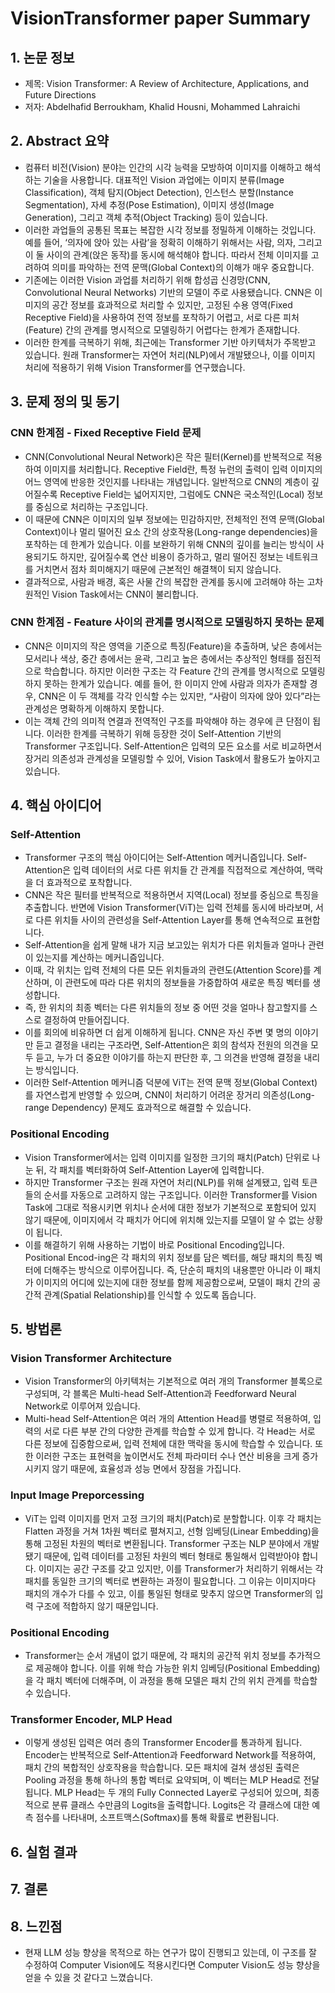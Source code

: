 # VisionTransformer paper Summary
## 1. 논문 정보
- 제목: Vision Transformer: A Review of Architecture, Applications, and Future Directions
- 저자: Abdelhafid Berroukham, Khalid Housni, Mohammed Lahraichi

## 2. Abstract 요약
- 컴퓨터 비전(Vision) 분야는 인간의 시각 능력을 모방하여 이미지를 이해하고 해석하는 기술을 사용합니다. 대표적인 Vision 과업에는 이미지 분류(Image Classification), 객체 탐지(Object Detection), 인스턴스 분할(Instance Segmentation), 자세 추정(Pose Estimation), 이미지 생성(Image Generation), 그리고 객체 추적(Object Tracking) 등이 있습니다.
- 이러한 과업들의 공통된 목표는 복잡한 시각 정보를 정밀하게 이해하는 것입니다. 예를 들어, ‘의자에 앉아 있는 사람’을 정확히 이해하기 위해서는 사람, 의자, 그리고 이 둘 사이의 관계(앉은 동작)를 동시에 해석해야 합니다. 따라서 전체 이미지를 고려하여 의미를 파악하는 전역 문맥(Global Context)의 이해가 매우 중요합니다.
- 기존에는 이러한 Vision 과업를 처리하기 위해 합성곱 신경망(CNN, Convolutional Neural Networks) 기반의 모델이 주로 사용됐습니다. CNN은 이미지의 공간 정보를 효과적으로 처리할 수 있지만, 고정된 수용 영역(Fixed Receptive Field)을 사용하여 전역 정보를 포착하기 어렵고, 서로 다른 피처(Feature) 간의 관계를 명시적으로 모델링하기 어렵다는 한계가 존재합니다.
- 이러한 한계를 극복하기 위해, 최근에는 Transformer 기반 아키텍처가 주목받고 있습니다. 원래 Transformer는 자연어 처리(NLP)에서 개발됐으나, 이를 이미지 처리에 적용하기 위해 Vision Transformer를 연구했습니다.

## 3. 문제 정의 및 동기
### CNN 한계점 - Fixed Receptive Field 문제
- CNN(Convolutional Neural Network)은 작은 필터(Kernel)를 반복적으로 적용하여 이미지를 처리합니다. Receptive Field란, 특정 뉴런의 출력이 입력 이미지의 어느 영역에 반응한 것인지를 나타내는 개념입니다. 일반적으로 CNN의 계층이 깊어질수록 Receptive Field는 넓어지지만, 그럼에도 CNN은 국소적인(Local) 정보를 중심으로 처리하는 구조입니다.
- 이 때문에 CNN은 이미지의 일부 정보에는 민감하지만, 전체적인 전역 문맥(Global Context)이나 멀리 떨어진 요소 간의 상호작용(Long-range dependencies)을 포착하는 데 한계가 있습니다. 이를 보완하기 위해 CNN의 깊이를 늘리는 방식이 사용되기도 하지만, 깊어질수록 연산 비용이 증가하고, 멀리 떨어진 정보는 네트워크를 거치면서 점차 희미해지기 때문에 근본적인 해결책이 되지 않습니다.
- 결과적으로, 사람과 배경, 혹은 사물 간의 복잡한 관계를 동시에 고려해야 하는 고차원적인 Vision Task에서는 CNN이 불리합니다.

### CNN 한계점 - Feature 사이의 관계를 명시적으로 모델링하지 못하는 문제
- CNN은 이미지의 작은 영역을 기준으로 특징(Feature)을 추출하며, 낮은 층에서는 모서리나 색상, 중간 층에서는 윤곽, 그리고 높은 층에서는 추상적인 형태를 점진적으로 학습합니다. 하지만 이러한 구조는 각 Feature 간의 관계를 명시적으로 모델링하지 못하는 한계가 있습니다. 예를 들어, 한 이미지 안에 사람과 의자가 존재할 경우, CNN은 이 두 객체를 각각 인식할 수는 있지만, “사람이 의자에 앉아 있다”라는 관계성은 명확하게 이해하지 못합니다.
- 이는 객체 간의 의미적 연결과 전역적인 구조를 파악해야 하는 경우에 큰 단점이 됩니다. 이러한 한계를 극복하기 위해 등장한 것이 Self-Attention 기반의 Transformer 구조입니다. Self-Attention은 입력의 모든 요소를 서로 비교하면서 장거리 의존성과 관계성을 모델링할 수 있어, Vision Task에서 활용도가 높아지고 있습니다.

## 4. 핵심 아이디어
### Self-Attention
- Transformer 구조의 핵심 아이디어는 Self-Attention 메커니즘입니다. Self-Attention은 입력 데이터의 서로 다른 위치들 간 관계를 직접적으로 계산하여, 맥락을 더 효과적으로 포착합니다.
- CNN은 작은 필터를 반복적으로 적용하면서 지역(Local) 정보를 중심으로 특징을 추출합니다. 반면에 Vision Transformer(ViT)는 입력 전체를 동시에 바라보며, 서로 다른 위치들 사이의 관련성을 Self-Attention Layer를 통해 연속적으로 표현합니다.
- Self-Attention을 쉽게 말해 내가 지금 보고있는 위치가 다른 위치들과 얼마나 관련이 있는지를 계산하는 메커니즘입니다.
- 이때, 각 위치는 입력 전체의 다른 모든 위치들과의 관련도(Attention Score)를 계산하며, 이 관련도에 따라 다른 위치의 정보들을 가중합하여 새로운 특징 벡터를 생성합니다.
- 즉, 한 위치의 최종 벡터는 다른 위치들의 정보 중 어떤 것을 얼마나 참고할지를 스스로 결정하여 만들어집니다.
- 이를 회의에 비유하면 더 쉽게 이해하게 됩니다. CNN은 자신 주변 몇 명의 이야기만 듣고 결정을 내리는 구조라면, Self-Attention은 회의 참석자 전원의 의견을 모두 듣고, 누가 더 중요한 이야기를 하는지 판단한 후, 그 의견을 반영해 결정을 내리는 방식입니다.
- 이러한 Self-Attention 메커니즘 덕분에 ViT는 전역 문맥 정보(Global Context)를 자연스럽게 반영할 수 있으며, CNN이 처리하기 어려운 장거리 의존성(Long-range Dependency) 문제도 효과적으로 해결할 수 있습니다.

### Positional Encoding
- Vision Transformer에서는 입력 이미지를 일정한 크기의 패치(Patch) 단위로 나눈 뒤, 각 패치를 벡터화하여 Self-Attention Layer에 입력합니다.
- 하지만 Transformer 구조는 원래 자연어 처리(NLP)를 위해 설계됐고, 입력 토큰들의 순서를 자동으로 고려하지 않는 구조입니다. 이러한 Transformer를 Vision Task에 그대로 적용시키면 위치나 순서에 대한 정보가 기본적으로 포함되어 있지 않기 때문에, 이미지에서 각 패치가 어디에 위치해 있는지를 모델이 알 수 없는 상황이 됩니다.
- 이를 해결하기 위해 사용하는 기법이 바로 Positional Encoding입니다. Positional Encod-ing은 각 패치의 위치 정보를 담은 벡터를, 해당 패치의 특징 벡터에 더해주는 방식으로 이루어집니다. 즉, 단순히 패치의 내용뿐만 아니라 이 패치가 이미지의 어디에 있는지에 대한 정보를 함께 제공함으로써, 모델이 패치 간의 공간적 관계(Spatial Relationship)를 인식할 수 있도록 돕습니다.

## 5. 방법론
### Vision Transformer Architecture
- Vision Transformer의 아키텍처는 기본적으로 여러 개의 Transformer 블록으로 구성되며, 각 블록은 Multi-head Self-Attention과 Feedforward Neural Network로 이루어져 있습니다.
- Multi-head Self-Attention은 여러 개의 Attention Head를 병렬로 적용하여, 입력의 서로 다른 부분 간의 다양한 관계를 학습할 수 있게 합니다. 각 Head는 서로 다른 정보에 집중함으로써, 입력 전체에 대한 맥락을 동시에 학습할 수 있습니다. 또한 이러한 구조는 표현력을 높이면서도 전체 파라미터 수나 연산 비용을 크게 증가시키지 않기 때문에, 효율성과 성능 면에서 장점을 가집니다.

### Input Image Preporcessing
- ViT는 입력 이미지를 먼저 고정 크기의 패치(Patch)로 분할합니다. 이후 각 패치는 Flatten 과정을 거쳐 1차원 벡터로 펼쳐지고, 선형 임베딩(Linear Embedding)을 통해 고정된 차원의 벡터로 변환됩니다. Transformer 구조는 NLP 분야에서 개발됐기 때문에, 입력 데이터를 고정된 차원의 벡터 형태로 통일해서 입력받아야 합니다. 이미지는 공간 구조를 갖고 있지만, 이를 Transformer가 처리하기 위해서는 각 패치를 동일한 크기의 벡터로 변환하는 과정이 필요합니다. 그 이유는 이미지마다 패치의 개수가 다를 수 있고, 이를 통일된 형태로 맞추지 않으면 Transformer의 입력 구조에 적합하지 않기 때문입니다.

### Positional Encoding
- Transformer는 순서 개념이 없기 때문에, 각 패치의 공간적 위치 정보를 추가적으로 제공해야 합니다. 이를 위해 학습 가능한 위치 임베딩(Positional Embedding)을 각 패치 벡터에 더해주며, 이 과정을 통해 모델은 패치 간의 위치 관계를 학습할 수 있습니다.

### Transformer Encoder, MLP Head
- 이렇게 생성된 입력은 여러 층의 Transformer Encoder를 통과하게 됩니다. Encoder는 반복적으로 Self-Attention과 Feedforward Network를 적용하여, 패치 간의 복합적인 상호작용을 학습합니다. 모든 패치에 걸쳐 생성된 출력은 Pooling 과정을 통해 하나의 통합 벡터로 요약되며, 이 벡터는 MLP Head로 전달됩니다. MLP Head는 두 개의 Fully Connected Layer로 구성되어 있으며, 최종적으로 분류 클래스 수만큼의 Logits을 출력합니다. Logits은 각 클래스에 대한 예측 점수를 나타내며, 소프트맥스(Softmax)를 통해 확률로 변환됩니다.

## 6. 실험 결과

## 7. 결론

## 8. 느낀점
- 현재 LLM 성능 향상을 목적으로 하는 연구가 많이 진행되고 있는데, 이 구조를 잘 수정하여 Computer Vision에도 적용시킨다면 Computer Vision도 성능 향상을 얻을 수 있을 것 같다고 느꼈습니다.


